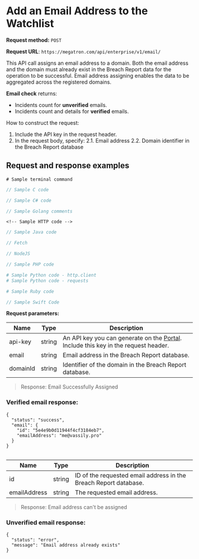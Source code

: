 # Add an Email Address to the Watchlist

**Request method:** `POST`

**Request URL**: `https://megatron.com/api/enterprise/v1/email/`

This API call assigns an email address to a domain. Both the email address and the domain must already exist in the Breach Report data for the operation to be successful. 
Email address assigning enables the data to be aggregated across the registered domains. 


**Email check** returns:

* Incidents count for **unverified** emails.
* Incidents count and details for **verified** emails.

How to construct the request:
1. Include the API key in the request header.
2. In the request body, specify:
2.1. Email address
2.2. Domain identifier in the Breach Report database


## Request and response examples

```shell
# Sample terminal command
```

```c
// Sample C code
```

```csharp
// Sample C# code
```

```go
// Sample Golang comments
```

```http
<!-- Sample HTTP code --> 
```


```java
// Sample Java code
```

```javascript
// Fetch
```

```javascript
// NodeJS
```

```php
// Sample PHP code
```

```python
# Sample Python code - http.client
# Sample Python code - requests
```

```ruby
# Sample Ruby code 
```

```swift
// Sample Swift Code
```


**Request parameters:**

| Name | Type | Description |
| ------ | ------ | ------ |
| api-key | string | An API key you can generate on the [Portal](https://megatron.com/portal/user-api). Include this key in the request header. |
| email | string | Email address in the Breach Report database. |
| domainId | string | Identifier of the domain in the Breach Report database. |



> Response: Email Successfully Assigned

### Verified email response:

```
{
  "status": "success",
  "email": {
    "id": "5e4e9b0d11944f4cf3184eb7",
    "emailAddress": "me@vassily.pro"
  }
}
 
```
| Name | Type | Description |
| ------ | ------ | ------ |
| id | string | ID of the requested email address in the Breach Report database. |
| emailAddress | string | The requested email address. |


> Response: Email address can't be assigned

### Unverified email response:

```
{
  "status": "error",
  "message": "Email address already exists"
}
```
